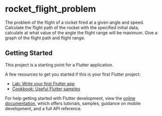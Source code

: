# rocket_flight_problem

The problem of the flight of a rocket fired at a given angle and speed. Calculate the flight path of the rocket with the specified initial data, calculate at what value of the angle the flight range will be maximum. Give a graph of the flight path and flight range.

## Getting Started

This project is a starting point for a Flutter application.

A few resources to get you started if this is your first Flutter project:

- [Lab: Write your first Flutter app](https://docs.flutter.dev/get-started/codelab)
- [Cookbook: Useful Flutter samples](https://docs.flutter.dev/cookbook)

For help getting started with Flutter development, view the
[online documentation](https://docs.flutter.dev/), which offers tutorials,
samples, guidance on mobile development, and a full API reference.

